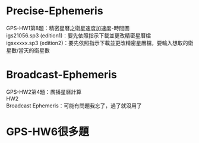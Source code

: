 
# Precise-Ephemeris
GPS-HW1第8題：精密星曆之衛星速度加速度-時間圖 \
  igs21056.sp3 (edition1)：要先依照指示下載並更改精密星曆檔 \
  igsxxxxx.sp3 (edition2)：要先依照指示下載並更改精密星曆檔，要輸入想取的衛星數/當天的衛星數 

# Broadcast-Ephemeris
GPS-HW2第4題：廣播星曆計算 \
  HW2 \
  Broadcast Ephemeris：可能有問題我忘了，過了就沒用了 

# GPS-HW6很多題
